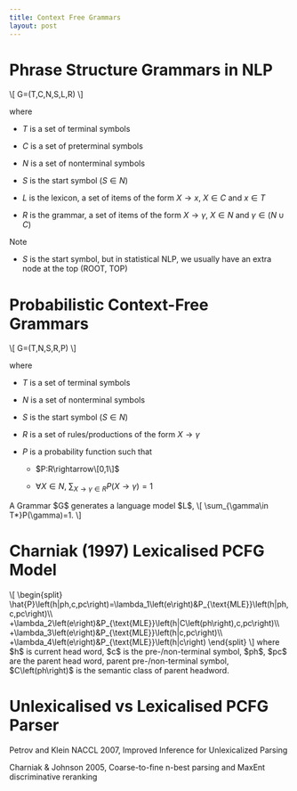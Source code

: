 ```yaml
---
title: Context Free Grammars
layout: post
---
```


<script type="text/javascript" src="https://cdn.mathjax.org/mathjax/latest/MathJax.js?config=TeX-AMS-MML_HTMLorMML"></script>
<script type="text/x-mathjax-config">MathJax.Hub.Config({tex2jax: {inlineMath: [['$','$'], ['\\(','\\)']]}});</script>

# Phrase Structure Grammars in NLP

<p>\[
G=(T,C,N,S,L,R)
\]</p>

where

- $T$ is a set of terminal symbols

- $C$ is a set of preterminal symbols

- $N$ is a set of nonterminal symbols

- $S$ is the start symbol ($S\in N$)

- $L$ is the lexicon, a set of items of the form $X\rightarrow x$, $X\in C$ and $x\in T$

- $R$ is the grammar, a set of items of the form $X\rightarrow \gamma$, $X\in N$ and $\gamma\in\left(N\cup C\right)$

Note

- $S$ is the start symbol, but in statistical NLP, we usually have an extra node at the top (ROOT, TOP)

# Probabilistic Context-Free Grammars
<p>\[
G=(T,N,S,R,P)
\]</p>
where

- $T$ is a set of terminal symbols

- $N$ is a set of nonterminal symbols

- $S$ is the start symbol ($S\in N$)

- $R$ is a set of rules/productions of the form $X\rightarrow\gamma$

- $P$ is a probability function such that

   - $P:R\rightarrow\[0,1\]$

   - $\forall X\in N$, $\sum_{X\rightarrow\gamma\in R}P\left(X\rightarrow\gamma\right)=1$

<p>A Grammar $G$ generates a language model $L$,
\[
\sum_{\gamma\in T*}P(\gamma)=1.
\]</p>

# Charniak (1997) Lexicalised PCFG Model

<p>\[
\begin{split}
\hat{P}\left(h|ph,c,pc\right)=\lambda_1\left(e\right)&P_{\text{MLE}}\left(h|ph,c,pc\right)\\
+\lambda_2\left(e\right)&P_{\text{MLE}}\left(h|C\left(ph\right),c,pc\right)\\
+\lambda_3\left(e\right)&P_{\text{MLE}}\left(h|c,pc\right)\\
+\lambda_4\left(e\right)&P_{\text{MLE}}\left(h|c\right)
\end{split}
\]
where $h$ is current head word, $c$ is the pre-/non-terminal symbol, $ph$, $pc$ are the parent head word, parent pre-/non-terminal symbol, $C\left(ph\right)$ is the semantic class of parent headword.</p>

# Unlexicalised vs Lexicalised PCFG Parser

Petrov and Klein NACCL 2007, Improved Inference for Unlexicalized Parsing

Charniak & Johnson 2005, Coarse-to-fine n-best parsing and MaxEnt discriminative reranking 

